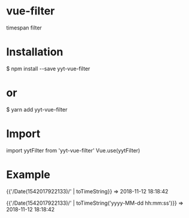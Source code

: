 # vue-filter
timespan filter
# Installation
$ npm install --save yyt-vue-filter
# or
$ yarn add yyt-vue-filter

# Import
import yytFilter from 'yyt-vue-filter'
Vue.use(yytFilter)
# Example
{{'/Date(1542017922133)/' | toTimeString}}  => 2018-11-12 18:18:42


{{'/Date(1542017922133)/' | toTimeString('yyyy-MM-dd hh:mm:ss')}}  => 2018-11-12 18:18:42

